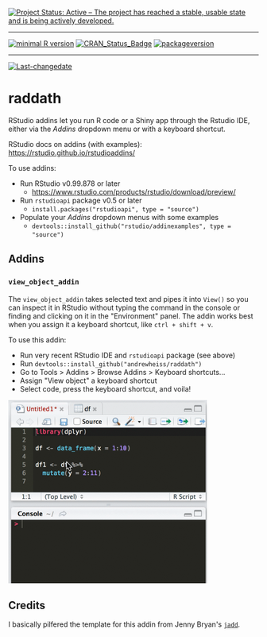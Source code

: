 
[![Project Status: Active – The project has reached a stable, usable state and is being actively developed.](http://www.repostatus.org/badges/latest/active.svg)](http://www.repostatus.org/#active)

------------------------------------------------------------------------

[![minimal R version](https://img.shields.io/badge/R%3E%3D-3.2.2-6666ff.svg)](https://cran.r-project.org/) [![CRAN\_Status\_Badge](http://www.r-pkg.org/badges/version/raddath)](https://cran.r-project.org/package=raddath) [![packageversion](https://img.shields.io/badge/Package%20version-0.0.0.9000-orange.svg?style=flat-square)](commits/master)

------------------------------------------------------------------------

[![Last-changedate](https://img.shields.io/badge/last%20change-2016--07--11-yellowgreen.svg)](/commits/master)

<!-- README.md is generated from README.Rmd. Please edit that file -->
raddath
=======

RStudio addins let you run R code or a Shiny app through the Rstudio IDE, either via the *Addins* dropdown menu or with a keyboard shortcut.

RStudio docs on addins (with examples): <https://rstudio.github.io/rstudioaddins/>

To use addins:

-   Run RStudio v0.99.878 or later
    -   <https://www.rstudio.com/products/rstudio/download/preview/>
-   Run `rstudioapi` package v0.5 or later
    -   `install.packages("rstudioapi", type = "source")`
-   Populate your *Addins* dropdown menus with some examples
    -   `devtools::install_github("rstudio/addinexamples", type = "source")`

Addins
------

### `view_object_addin`

The `view_object_addin` takes selected text and pipes it into `View()` so you can inspect it in RStudio without typing the command in the console or finding and clicking on it in the "Environment" panel. The addin works best when you assign it a keyboard shortcut, like `ctrl + shift + v`.

To use this addin:

-   Run very recent RStudio IDE and `rstudioapi` package (see above)
-   Run `devtools::install_github("andrewheiss/raddath")`
-   Go to Tools &gt; Addins &gt; Browse Addins &gt; Keyboard shortcuts…
-   Assign "View object" a keyboard shortcut
-   Select code, press the keyboard shortcut, and voila!

<img src="https://raw.githubusercontent.com/andrewheiss/raddath/master/internal/viewobject.gif" width="400" height="369">

Credits
-------

I basically pilfered the template for this addin from Jenny Bryan's [`jadd`](https://github.com/jennybc/jadd).
